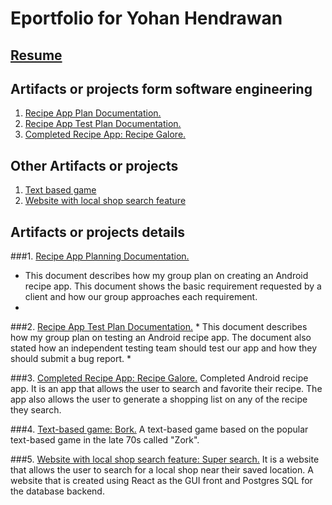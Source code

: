 # Eportfolio for Yohan Hendrawan
## [Resume](https://github.com/centuryorder/Eportfolio/blob/master/Resume)
## Artifacts or projects form software engineering
1. [Recipe App Plan Documentation.](https://docs.google.com/document/d/1x-oBQozXc0KV2VCZILPoJpBXemT-pWt7Lr9LIIoeOBU/edit?usp=sharing)
2. [Recipe App Test Plan Documentation.](https://docs.google.com/document/d/1x-oBQozXc0KV2VCZILPoJpBXemT-pWt7Lr9LIIoeOBU/edit?usp=sharing)
3. [Completed Recipe App: Recipe Galore.](https://gitlab.com/Centuryorder/RecipeAndroidApp.git)
## Other Artifacts or projects
1. [Text based game](https://github.com/centuryorder/cpsc240_group2_project)
2. [Website with local shop search feature](https://gitlab.com/Centuryorder/supersearch.git)
## Artifacts or projects details
###1. [Recipe App Planning Documentation.](https://docs.google.com/document/d/1x-oBQozXc0KV2VCZILPoJpBXemT-pWt7Lr9LIIoeOBU/edit)
   * This document describes how my group plan on creating an Android recipe app. This document shows the basic requirement requested by a     client and how our group approaches each requirement.
   * 
   
###2. [Recipe App Test Plan Documentation.](https://docs.google.com/document/d/1K8aK00TtRqugdUm1JNZ9M00WNMPXNvQ6ghaE-ZjUbAk/edit)
    * This document describes how my group plan on testing an Android recipe app. The document also stated how an independent testing team      should test our app and how they should submit a bug report.
    * 
    
###3. [Completed Recipe App: Recipe Galore.](https://gitlab.com/Centuryorder/RecipeAndroidApp.git)
     Completed Android recipe app. It is an app that allows the user to search and favorite their recipe. The app also allows the user to       generate a shopping list on any of the recipe they search.

###4. [Text-based game: Bork.](https://github.com/centuryorder/cpsc240_group2_project)
    A text-based game based on the popular text-based game in the late 70s called "Zork".
  

###5. [Website with local shop search feature: Super search.](https://gitlab.com/Centuryorder/supersearch.git)
   It is a website that allows the user to search for a local shop near their saved location. A website that is created using React as the   GUI front and Postgres SQL for the database backend.
